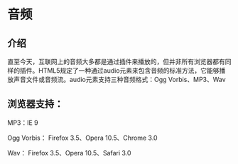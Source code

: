 # 音频

## 介绍

直至今天，互联网上的音频大多都是通过插件来播放的，但并非所有浏览器都有同样的插件。HTML5规定了一种通过audio元素来包含音频的标准方法，它能够播放声音文件或音频流。audio元素支持三种音频格式：Ogg Vorbis、MP3、Wav

## 浏览器支持：

MP3：IE 9

Ogg Vorbis： Firefox 3.5、Opera 10.5、Chrome 3.0

Wav： Firefox 3.5、Opera 10.5、Safari 3.0